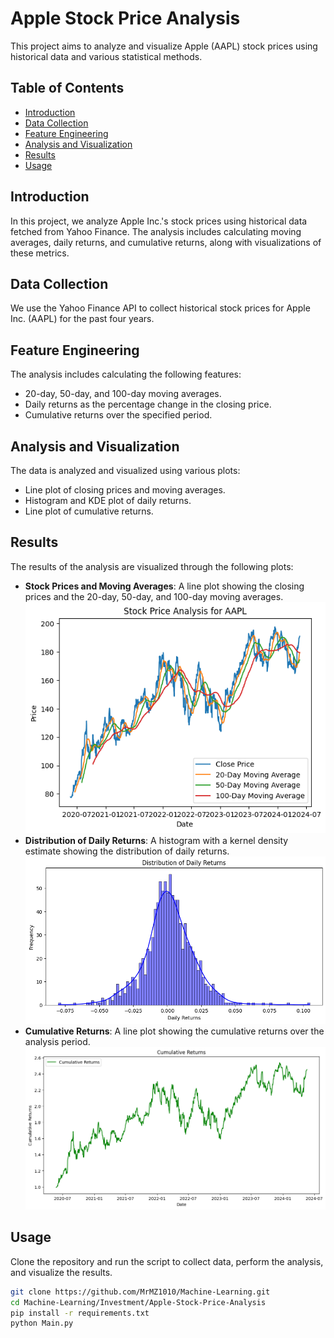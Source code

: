 # Apple Stock Price Analysis

This project aims to analyze and visualize Apple (AAPL) stock prices using historical data and various statistical methods.

## Table of Contents

- [Introduction](#introduction)
- [Data Collection](#data-collection)
- [Feature Engineering](#feature-engineering)
- [Analysis and Visualization](#analysis-and-visualization)
- [Results](#results)
- [Usage](#usage)

## Introduction

In this project, we analyze Apple Inc.'s stock prices using historical data fetched from Yahoo Finance. The analysis includes calculating moving averages, daily returns, and cumulative returns, along with visualizations of these metrics.

## Data Collection

We use the Yahoo Finance API to collect historical stock prices for Apple Inc. (AAPL) for the past four years.

## Feature Engineering

The analysis includes calculating the following features:
- 20-day, 50-day, and 100-day moving averages.
- Daily returns as the percentage change in the closing price.
- Cumulative returns over the specified period.

## Analysis and Visualization

The data is analyzed and visualized using various plots:
- Line plot of closing prices and moving averages.
- Histogram and KDE plot of daily returns.
- Line plot of cumulative returns.

## Results

The results of the analysis are visualized through the following plots:
- **Stock Prices and Moving Averages**: A line plot showing the closing prices and the 20-day, 50-day, and 100-day moving averages.
![Stock Prices and Moving Averages](Pictures\stock_prices_moving_averages.png)
- **Distribution of Daily Returns**: A histogram with a kernel density estimate showing the distribution of daily returns.
![Distribution of Daily Returns](Pictures\daily_returns_distribution.png)
- **Cumulative Returns**: A line plot showing the cumulative returns over the analysis period.
![Cumulative Returns](Pictures\cumulative_returns.png)

## Usage

Clone the repository and run the script to collect data, perform the analysis, and visualize the results.

```bash
git clone https://github.com/MrMZ1010/Machine-Learning.git
cd Machine-Learning/Investment/Apple-Stock-Price-Analysis
pip install -r requirements.txt
python Main.py
```
